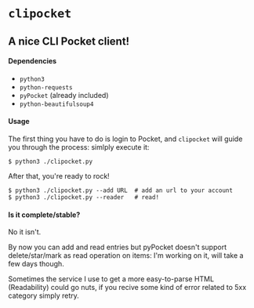# `clipocket`

## A nice CLI Pocket client!

#### Dependencies

 - `python3`
 - `python-requests`
 - `pyPocket` (already included)
 - `python-beautifulsoup4`

#### Usage

The first thing you have to do is login to Pocket, and `clipocket` will guide you through the process: simlply execute it:
	
	$ python3 ./clipocket.py

After that, you're ready to rock!

	$ python3 ./clipocket.py --add URL	# add an url to your account
	$ python3 ./clipocket.py --reader	# read!

#### Is it complete/stable?

No it isn't.

By now you can add and read entries but pyPocket doesn't support delete/star/mark as read operation on items: I'm working on it, will take a few days though.

Sometimes the service I use to get a more easy-to-parse HTML (Readability) could go nuts, if you recive some kind of error related to 5xx category simply retry.

